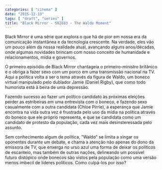 ```yaml
---
categories: [ "cinema" ]
date: "2015-12-13"
tags: [ "draft", "series" ]
title: "Black Mirror - S02E03 - The Waldo Moment"
---
```

Black Mirror é uma série que explora o que há de pior em nossa era
da comunicação instantânea e da tecnologia crescente. Na verdade,
eles vão um pouco além da nossa realidade atual, avançando alguns
anos/décadas, onde algumas novidades brincam com nosso conceito de
humanidade e relacionamentos, mídia e governos.

O primeiro episódio de Black Mirror chantageia o primeiro-ministro
britânico e o obriga a fazer sexo com um porco em uma transmissão
nacional na TV. Aqui a política volta a ser o tema através da figura de
Waldo, um boneco virtual manipulado pelo dublador Jamie (Daniel Rigby),
que como todo humorista está à beira de uma depressão.

Fazendo sucesso ao fazer um político candidato às próximas eleições
perder as estribeiras em uma entrevista com o boneco, e fazendo sexo
casualmente com a outra candidata (Chloe Pirrie), a esperança que Jamie
encontra na vida outra vez é frustrada pelo uso da mídia na política
através do boneco que ele próprio representa, e que se candidata como
um candidato de protesto da população, cada vez mais desinsteressada
pelo assunto.

Sem conhecimento algum de política, "Waldo" se limita a xingar os
oponentes durante um debate, e chama a atenção não apenas do dono da
emissora de TV, que enxerga no urso azul uma forma de deixar os políticos
de escanteio, mas também de outras nações, delineando um possível
futuro distópico onde bonecos são vistos pela população como uma
versão menos imbecil de líderes políticos. Como culpá-los por isso?
